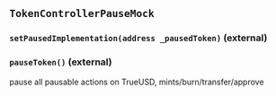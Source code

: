 ## `TokenControllerPauseMock`






### `setPausedImplementation(address _pausedToken)` (external)





### `pauseToken()` (external)



pause all pausable actions on TrueUSD, mints/burn/transfer/approve


